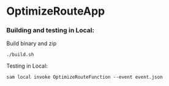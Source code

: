 # OptimizeRouteApp

### Building and testing in Local:

Build binary and zip
```
./build.sh
```

Testing in Local:
```
sam local invoke OptimizeRouteFunction --event event.json
```